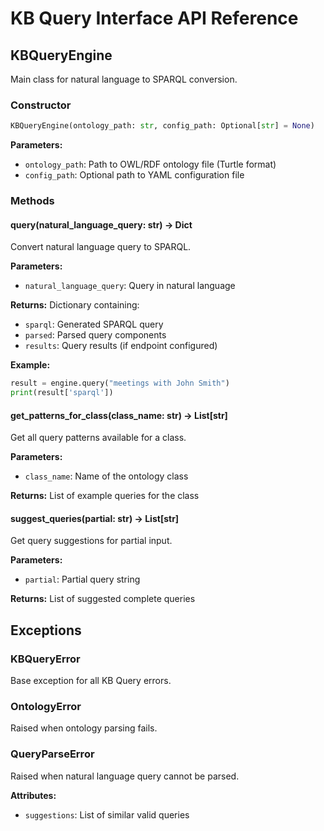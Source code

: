 # KB Query Interface API Reference

## KBQueryEngine

Main class for natural language to SPARQL conversion.

### Constructor

```python
KBQueryEngine(ontology_path: str, config_path: Optional[str] = None)
```

**Parameters:**
- `ontology_path`: Path to OWL/RDF ontology file (Turtle format)
- `config_path`: Optional path to YAML configuration file

### Methods

#### query(natural_language_query: str) -> Dict

Convert natural language query to SPARQL.

**Parameters:**
- `natural_language_query`: Query in natural language

**Returns:**
Dictionary containing:
- `sparql`: Generated SPARQL query
- `parsed`: Parsed query components
- `results`: Query results (if endpoint configured)

**Example:**
```python
result = engine.query("meetings with John Smith")
print(result['sparql'])
```

#### get_patterns_for_class(class_name: str) -> List[str]

Get all query patterns available for a class.

**Parameters:**
- `class_name`: Name of the ontology class

**Returns:**
List of example queries for the class

#### suggest_queries(partial: str) -> List[str]

Get query suggestions for partial input.

**Parameters:**
- `partial`: Partial query string

**Returns:**
List of suggested complete queries

## Exceptions

### KBQueryError
Base exception for all KB Query errors.

### OntologyError
Raised when ontology parsing fails.

### QueryParseError
Raised when natural language query cannot be parsed.

**Attributes:**
- `suggestions`: List of similar valid queries
